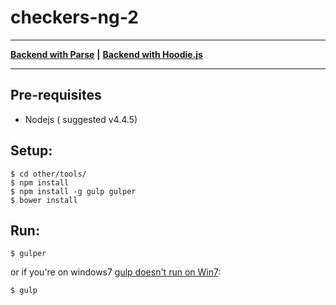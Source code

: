 # checkers-ng-2
---
**[Backend with Parse](https://github.com/mrt123/checkers-ng-2/blob/master/other/BACKEND_PARSE.md)** **|**
**[Backend with Hoodie.js](https://github.com/mrt123/checkers-ng-2/blob/master/other/BACKEND_HOODIE.md)**

---


## Pre-requisites
* Nodejs ( suggested v4.4.5)

## Setup:

```
$ cd other/tools/
$ npm install
$ npm install -g gulp gulper
$ bower install
```

## Run:
```
$ gulper
```

or if you're on windows7 [gulp doesn't run on Win7](https://github.com/anatoo/gulper/issues/2):

```
$ gulp
```

